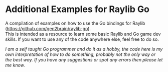 # Additional Examples for Raylib Go
A compilation of examples on how to use the Go bindings for Raylib (https://github.com/gen2brain/raylib-go).<br>
This is intended as a resource to learn some basic Raylib and Go game dev skills. If you want to use any of the code anywhere else, feel free to do so. 

*I am a self taught Go programmer and do it as a hobby, the code here is my own interpretation of how to do something, probably not the only way or the best way. If you have any suggestions or spot any errors then please let me know.* 
